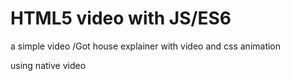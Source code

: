 # HTML5 video with JS/ES6

a simple video /Got house explainer with video and css animation

using native video

